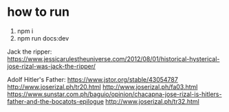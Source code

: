 # how to run

1. npm i
2. npm run docs:dev

Jack the ripper:
https://www.jessicarulestheuniverse.com/2012/08/01/historical-hysterical-jose-rizal-was-jack-the-ripper/

Adolf Hitler's Father:
https://www.jstor.org/stable/43054787
http://www.joserizal.ph/tr20.html
http://www.joserizal.ph/fa03.html
https://www.sunstar.com.ph/baguio/opinion/chacapna-jose-rizal-is-hitlers-father-and-the-bocatots-epilogue
http://www.joserizal.ph/tr32.html
